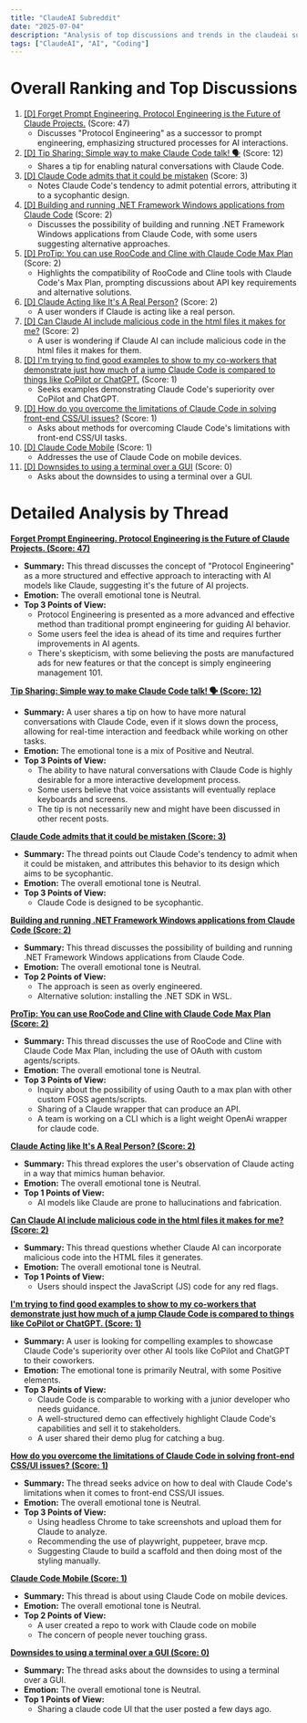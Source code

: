 ```yaml
---
title: "ClaudeAI Subreddit"
date: "2025-07-04"
description: "Analysis of top discussions and trends in the claudeai subreddit"
tags: ["ClaudeAI", "AI", "Coding"]
---
```


# Overall Ranking and Top Discussions
1.  [[D] Forget Prompt Engineering. Protocol Engineering is the Future of Claude Projects.](https://www.reddit.com/r/ClaudeAI/comments/1lrp4b0/forget_prompt_engineering_protocol_engineering_is/) (Score: 47)
    *   Discusses "Protocol Engineering" as a successor to prompt engineering, emphasizing structured processes for AI interactions.
2.  [[D] Tip Sharing: Simple way to make Claude Code talk! 🗣️](https://www.reddit.com/r/ClaudeAI/comments/1lrm3o8/tip_sharing_simple_way_to_make_claude_code_talk/) (Score: 12)
    *   Shares a tip for enabling natural conversations with Claude Code.
3.  [[D] Claude Code admits that it could be mistaken](https://www.reddit.com/r/ClaudeAI/comments/1lrozhn/claude_code_admits_that_it_could_be_mistaken/) (Score: 3)
    *   Notes Claude Code's tendency to admit potential errors, attributing it to a sycophantic design.
4.  [[D] Building and running .NET Framework Windows applications from Claude Code](https://www.reddit.com/r/ClaudeAI/comments/1lrn97e/building_and_running_net_framework_windows/) (Score: 2)
    *   Discusses the possibility of building and running .NET Framework Windows applications from Claude Code, with some users suggesting alternative approaches.
5.  [[D] ProTip: You can use RooCode and Cline with Claude Code Max Plan](https://www.reddit.com/r/ClaudeAI/comments/1lrpbor/protip_you_can_use_roocode_and_cline_with_claude/) (Score: 2)
    *   Highlights the compatibility of RooCode and Cline tools with Claude Code's Max Plan, prompting discussions about API key requirements and alternative solutions.
6.  [[D] Claude Acting like It's A Real Person?](https://www.reddit.com/r/ClaudeAI/comments/1lrnckg/claude_acting_like_its_a_real_person/) (Score: 2)
    *   A user wonders if Claude is acting like a real person.
7.  [[D] Can Claude AI include malicious code in the html files it makes for me?](https://www.reddit.com/r/ClaudeAI/comments/1lrlhtj/can_claude_ai_include_malicious_code_in_the_html/) (Score: 2)
    *   A user is wondering if Claude AI can include malicious code in the html files it makes for them.
8.  [[D] I'm trying to find good examples to show to my co-workers that demonstrate just how much of a jump Claude Code is compared to things like CoPilot or ChatGPT.](https://www.reddit.com/r/ClaudeAI/comments/1lrlvnt/im_trying_to_find_good_examples_to_show_to_my/) (Score: 1)
    *   Seeks examples demonstrating Claude Code's superiority over CoPilot and ChatGPT.
9.  [[D] How do you overcome the limitations of Claude Code in solving front-end CSS/UI issues?](https://www.reddit.com/r/ClaudeAI/comments/1lrqz3w/how_do_you_overcome_the_limitations_of_claude/) (Score: 1)
    *   Asks about methods for overcoming Claude Code's limitations with front-end CSS/UI tasks.
10. [[D] Claude Code Mobile](https://www.reddit.com/r/ClaudeAI/comments/1lrlruu/claude_code_mobile/) (Score: 1)
    *   Addresses the use of Claude Code on mobile devices.
11. [[D] Downsides to using a terminal over a GUI](https://www.reddit.com/r/ClaudeAI/comments/1lrr9t4/downsides_to_using_a_terminal_over_a_gui/) (Score: 0)
    *   Asks about the downsides to using a terminal over a GUI.

# Detailed Analysis by Thread
**[Forget Prompt Engineering. Protocol Engineering is the Future of Claude Projects. (Score: 47)](https://www.reddit.com/r/ClaudeAI/comments/1lrp4b0/forget_prompt_engineering_protocol_engineering_is/)**
*  **Summary:** This thread discusses the concept of "Protocol Engineering" as a more structured and effective approach to interacting with AI models like Claude, suggesting it's the future of AI projects.
*  **Emotion:** The overall emotional tone is Neutral.
*  **Top 3 Points of View:**
    *   Protocol Engineering is presented as a more advanced and effective method than traditional prompt engineering for guiding AI behavior.
    *   Some users feel the idea is ahead of its time and requires further improvements in AI agents.
    *   There's skepticism, with some believing the posts are manufactured ads for new features or that the concept is simply engineering management 101.

**[Tip Sharing: Simple way to make Claude Code talk! 🗣️ (Score: 12)](https://www.reddit.com/r/ClaudeAI/comments/1lrm3o8/tip_sharing_simple_way_to_make_claude_code_talk/)**
*  **Summary:**  A user shares a tip on how to have more natural conversations with Claude Code, even if it slows down the process, allowing for real-time interaction and feedback while working on other tasks.
*  **Emotion:** The emotional tone is a mix of Positive and Neutral.
*  **Top 3 Points of View:**
    *   The ability to have natural conversations with Claude Code is highly desirable for a more interactive development process.
    *   Some users believe that voice assistants will eventually replace keyboards and screens.
    *   The tip is not necessarily new and might have been discussed in other recent posts.

**[Claude Code admits that it could be mistaken (Score: 3)](https://www.reddit.com/r/ClaudeAI/comments/1lrozhn/claude_code_admits_that_it_could_be_mistaken/)**
*  **Summary:** The thread points out Claude Code's tendency to admit when it could be mistaken, and attributes this behavior to its design which aims to be sycophantic.
*  **Emotion:** The overall emotional tone is Neutral.
*  **Top 3 Points of View:**
    *   Claude Code is designed to be sycophantic.

**[Building and running .NET Framework Windows applications from Claude Code (Score: 2)](https://www.reddit.com/r/ClaudeAI/comments/1lrn97e/building_and_running_net_framework_windows/)**
*  **Summary:** This thread discusses the possibility of building and running .NET Framework Windows applications from Claude Code.
*  **Emotion:** The overall emotional tone is Neutral.
*  **Top 2 Points of View:**
    *   The approach is seen as overly engineered.
    *   Alternative solution: installing the .NET SDK in WSL.

**[ProTip: You can use RooCode and Cline with Claude Code Max Plan (Score: 2)](https://www.reddit.com/r/ClaudeAI/comments/1lrpbor/protip_you_can_use_roocode_and_cline_with_claude/)**
*  **Summary:** This thread discusses the use of RooCode and Cline with Claude Code Max Plan, including the use of OAuth with custom agents/scripts.
*  **Emotion:** The overall emotional tone is Neutral.
*  **Top 3 Points of View:**
    *   Inquiry about the possibility of using Oauth to a max plan with other custom FOSS agents/scripts.
    *   Sharing of a Claude wrapper that can produce an API.
    *   A team is working on a CLI which is a light weight OpenAi wrapper for claude code.

**[Claude Acting like It's A Real Person? (Score: 2)](https://www.reddit.com/r/ClaudeAI/comments/1lrnckg/claude_acting_like_its_a_real_person/)**
*  **Summary:** This thread explores the user's observation of Claude acting in a way that mimics human behavior.
*  **Emotion:** The overall emotional tone is Neutral.
*  **Top 1 Points of View:**
    *   AI models like Claude are prone to hallucinations and fabrication.

**[Can Claude AI include malicious code in the html files it makes for me? (Score: 2)](https://www.reddit.com/r/ClaudeAI/comments/1lrlhtj/can_claude_ai_include_malicious_code_in_the_html/)**
*  **Summary:** This thread questions whether Claude AI can incorporate malicious code into the HTML files it generates.
*  **Emotion:** The overall emotional tone is Neutral.
*  **Top 1 Points of View:**
    *   Users should inspect the JavaScript (JS) code for any red flags.

**[I'm trying to find good examples to show to my co-workers that demonstrate just how much of a jump Claude Code is compared to things like CoPilot or ChatGPT. (Score: 1)](https://www.reddit.com/r/ClaudeAI/comments/1lrlvnt/im_trying_to_find_good_examples_to_show_to_my/)**
*  **Summary:**  A user is looking for compelling examples to showcase Claude Code's superiority over other AI tools like CoPilot and ChatGPT to their coworkers.
*  **Emotion:** The emotional tone is primarily Neutral, with some Positive elements.
*  **Top 3 Points of View:**
    *   Claude Code is comparable to working with a junior developer who needs guidance.
    *   A well-structured demo can effectively highlight Claude Code's capabilities and sell it to stakeholders.
    *   A user shared their demo plug for catching a bug.

**[How do you overcome the limitations of Claude Code in solving front-end CSS/UI issues? (Score: 1)](https://www.reddit.com/r/ClaudeAI/comments/1lrqz3w/how_do_you_overcome_the_limitations_of_claude/)**
*  **Summary:**  The thread seeks advice on how to deal with Claude Code's limitations when it comes to front-end CSS/UI issues.
*  **Emotion:** The overall emotional tone is Neutral.
*  **Top 3 Points of View:**
    *   Using headless Chrome to take screenshots and upload them for Claude to analyze.
    *   Recommending the use of playwright, puppeteer, brave mcp.
    *   Suggesting Claude to build a scaffold and then doing most of the styling manually.

**[Claude Code Mobile (Score: 1)](https://www.reddit.com/r/ClaudeAI/comments/1lrlruu/claude_code_mobile/)**
*  **Summary:**  This thread is about using Claude Code on mobile devices.
*  **Emotion:** The overall emotional tone is Neutral.
*  **Top 2 Points of View:**
    *   A user created a repo to work with Claude code on mobile
    *   The concern of people never touching grass.

**[Downsides to using a terminal over a GUI (Score: 0)](https://www.reddit.com/r/ClaudeAI/comments/1lrr9t4/downsides_to_using_a_terminal_over_a_gui/)**
*  **Summary:**  The thread asks about the downsides to using a terminal over a GUI.
*  **Emotion:** The overall emotional tone is Neutral.
*  **Top 1 Points of View:**
    *   Sharing a claude code UI that the user posted a few days ago.

